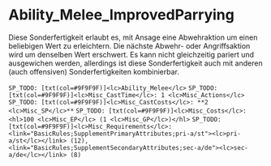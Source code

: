 # Ability_Melee_ImprovedParrying

Diese Sonderfertigkeit erlaubt es, mit Ansage eine Abwehraktion um einen beliebigen Wert zu erleichtern. Die nächste Abwehr- oder Angriffsaktion wird um denselben Wert erschwert. Es kann nicht gleichzeitig pariert und ausgewichen werden, allerdings ist diese Sonderfertigkeit auch mit anderen (auch offensiven) Sonderfertigkeiten kombinierbar.

`SP_TODO: [txt(col=#9F9F9F)]<lc>Ability_Melee</lc>`
`SP_TODO: [txt(col=#9F9F9F)]<lc>Misc_CastTime</lc>: 1 <lc>Misc_Actions</lc>`
`SP_TODO: [txt(col=#9F9F9F)]<lc>Misc_CastCosts</lc>: **2 <lc>Misc_SP</lc>**`
`SP_TODO: [txt(col=#9F9F9F)]<lc>Misc_Costs</lc>: <hl>100 <lc>Misc_EP</lc> (1 <lc>Misc_GP</lc>)</hl>`
`SP_TODO: [txt(col=#9F9F9F)]<lc>Misc_Requirements</lc>: <link="BasicRules;SupplementPrimaryAttributes;pri-a/st"><lc>pri-a/st</lc></link> (12), <link="BasicRules;SupplementSecondaryAttributes;sec-a/de"><lc>sec-a/de</lc></link> (8)`